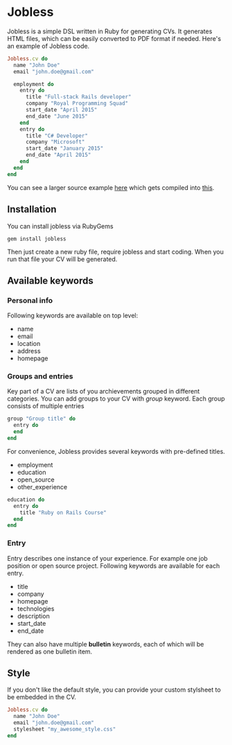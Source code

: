 # Jobless
Jobless is a simple DSL written in Ruby for generating CVs.
It generates HTML files, which can be easily converted to PDF format if needed.
Here's an example of Jobless code.

```ruby
Jobless.cv do
  name "John Doe"
  email "john.doe@gmail.com"

  employment do
    entry do
      title "Full-stack Rails developer"
      company "Royal Programming Squad"
      start_date "April 2015"
      end_date "June 2015"
    end
    entry do
      title "C# Developer"
      company "Microsoft"
      start_date "January 2015"
      end_date "April 2015"
    end
  end
end
```

You can see a larger source example [here](https://github.com/dabrorius/jobless/blob/master/example.rb) which gets compiled into [this](http://dabrorius.github.io/cv.html).

## Installation

You can install jobless via RubyGems

```
gem install jobless
```

Then just create a new ruby file, require jobless and start coding. When you
run that file your CV will be generated.

## Available keywords
### Personal info
Following keywords are available on top level:
* name
* email
* location
* address
* homepage

### Groups and entries
Key part of a CV are lists of you archievements grouped in different categories.
You can add groups to your CV with _group_ keyword. Each group consists
of multiple entries

```ruby
group "Group title" do
  entry do
  end
end
```

For convenience, Jobless provides several keywords with pre-defined titles.
* employment
* education
* open_source
* other_experience

```ruby
education do
  entry do
    title "Ruby on Rails Course"
  end
end
```

### Entry
Entry describes one instance of your experience. For example one job position or
open source project.
Following keywords are available for each entry.

* title
* company
* homepage
* technologies
* description
* start_date
* end_date

They can also have multiple __bulletin__ keywords, each of which will be rendered
as one bulletin item.

## Style
If you don't like the default style, you can provide your custom stylsheet to
be embedded in the CV.

```ruby
Jobless.cv do
  name "John Doe"
  email "john.doe@gmail.com"
  stylesheet "my_awesome_style.css"
end





